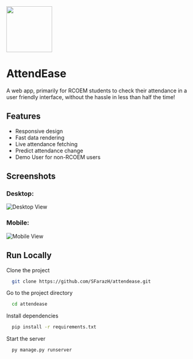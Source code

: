 <img src="https://github.com/SFarazH/attendease/assets/75844866/2af9e9b7-3fc1-4950-92df-e54e540aaceb" width='120'>

# AttendEase   

A web app, primarily for RCOEM students to check their attendance in a user friendly interface, without the hassle in less than half the time!

## Features

- Responsive design
- Fast data rendering
- Live attendance fetching
- Predict attendance change
- Demo User for non-RCOEM users 


## Screenshots


### Desktop: 
![Desktop View](https://github.com/SFarazH/attendease/assets/75844866/85786bf8-c449-440c-9183-eed6577c159e)
### Mobile: 
![Mobile View](https://github.com/SFarazH/attendease/assets/75844866/62e0d4ac-1080-441c-9458-928ca36c243f)

    

## Run Locally

Clone the project

```bash
  git clone https://github.com/SFarazH/attendease.git
```

Go to the project directory

```bash
  cd attendease
``` 

Install dependencies

```bash
  pip install -r requirements.txt
```

Start the server

```bash
  py manage.py runserver 
```
